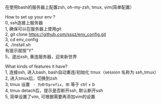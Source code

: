 在使用bash的服务器上配置zsh, oh-my-zsh, tmux, vim(简单配置）
  
How to set up your env ?  
0, ssh连接上服务器  
1, 确保可以在服务器上使用git  
2, git clone https://github.com/sssz/env_config.git  
3, cd env_config  
4, ./install.sh  
    有提示就按"Y"  
5，退出ssh, 重连服务器，迎来新世界  
  
  
What kinds of features it have?  
1, 连接ssh, 进入bash, bash自动重连/初始化 tmux（session 名称为 ssh_tmux）  
2, 进入tmux后，切换到zsh  
3, tmux 设置 ` · 为命令prefix, 即` 等于 ctrl + b  
4, tmux detach后，提示是否断开ssh, 默认断开ssh  
5, 简单设置了vim, 可根据需要再添加vim的设置  




